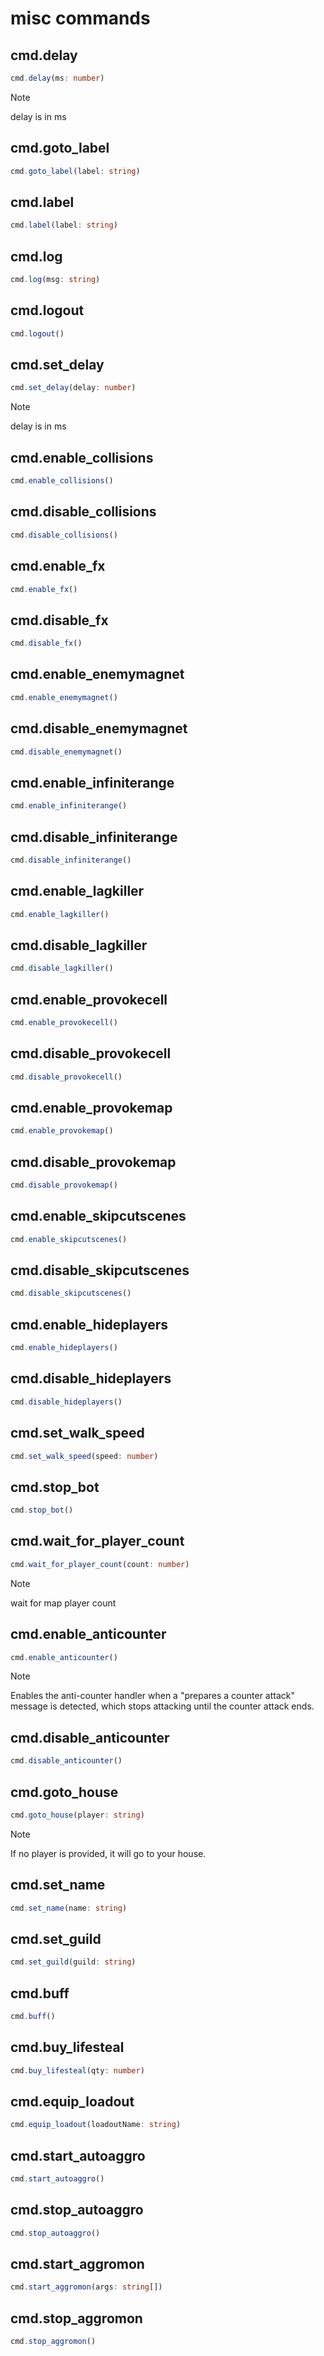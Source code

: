 # misc commands

## cmd.delay

```ts
cmd.delay(ms: number)
```

> [!NOTE]
> delay is in ms


## cmd.goto_label

```ts
cmd.goto_label(label: string)
```

## cmd.label

```ts
cmd.label(label: string)
```

## cmd.log

```ts
cmd.log(msg: string)
```

## cmd.logout

```ts
cmd.logout()
```

## cmd.set_delay

```ts
cmd.set_delay(delay: number)
```

> [!NOTE]
> delay is in ms


## cmd.enable_collisions

```ts
cmd.enable_collisions()
```

## cmd.disable_collisions

```ts
cmd.disable_collisions()
```

## cmd.enable_fx

```ts
cmd.enable_fx()
```

## cmd.disable_fx

```ts
cmd.disable_fx()
```

## cmd.enable_enemymagnet

```ts
cmd.enable_enemymagnet()
```

## cmd.disable_enemymagnet

```ts
cmd.disable_enemymagnet()
```

## cmd.enable_infiniterange

```ts
cmd.enable_infiniterange()
```

## cmd.disable_infiniterange

```ts
cmd.disable_infiniterange()
```

## cmd.enable_lagkiller

```ts
cmd.enable_lagkiller()
```

## cmd.disable_lagkiller

```ts
cmd.disable_lagkiller()
```

## cmd.enable_provokecell

```ts
cmd.enable_provokecell()
```

## cmd.disable_provokecell

```ts
cmd.disable_provokecell()
```

## cmd.enable_provokemap

```ts
cmd.enable_provokemap()
```

## cmd.disable_provokemap

```ts
cmd.disable_provokemap()
```

## cmd.enable_skipcutscenes

```ts
cmd.enable_skipcutscenes()
```

## cmd.disable_skipcutscenes

```ts
cmd.disable_skipcutscenes()
```

## cmd.enable_hideplayers

```ts
cmd.enable_hideplayers()
```

## cmd.disable_hideplayers

```ts
cmd.disable_hideplayers()
```

## cmd.set_walk_speed

```ts
cmd.set_walk_speed(speed: number)
```

## cmd.stop_bot

```ts
cmd.stop_bot()
```

## cmd.wait_for_player_count

```ts
cmd.wait_for_player_count(count: number)
```

> [!NOTE]
> wait for map player count


## cmd.enable_anticounter

```ts
cmd.enable_anticounter()
```

> [!NOTE]
> Enables the anti-counter handler when a "prepares a counter attack" message is detected, which stops attacking until the counter attack ends.


## cmd.disable_anticounter

```ts
cmd.disable_anticounter()
```

## cmd.goto_house

```ts
cmd.goto_house(player: string)
```

> [!NOTE]
> If no player is provided, it will go to your house.


## cmd.set_name

```ts
cmd.set_name(name: string)
```

## cmd.set_guild

```ts
cmd.set_guild(guild: string)
```

## cmd.buff

```ts
cmd.buff()
```

## cmd.buy_lifesteal

```ts
cmd.buy_lifesteal(qty: number)
```

## cmd.equip_loadout

```ts
cmd.equip_loadout(loadoutName: string)
```

## cmd.start_autoaggro

```ts
cmd.start_autoaggro()
```

## cmd.stop_autoaggro

```ts
cmd.stop_autoaggro()
```

## cmd.start_aggromon

```ts
cmd.start_aggromon(args: string[])
```

## cmd.stop_aggromon

```ts
cmd.stop_aggromon()
```

